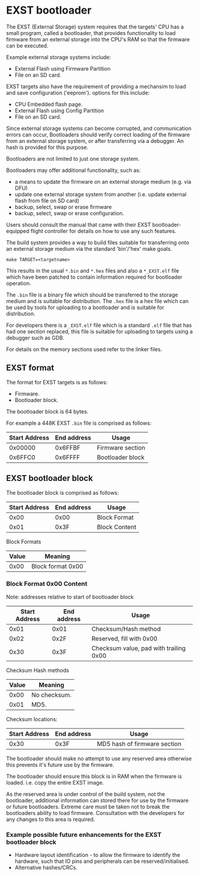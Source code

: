 # EXST bootloader

The EXST (External Storage) system requires that the targets' CPU has a small program, called a bootloader, that provides functionality to load firmware from an external storage into the CPU's RAM so that the firmware can be executed.

Example external storage systems include:
* External Flash using Firmware Partition
* File on an SD card.

EXST targets also have the requirement of providing a mechansim to load and save configuration ('eeprom').  options for this include:

* CPU Embedded flash page.
* External Flash using Config Partition
* File on an SD card.

Since external storage systems can become corrupted, and communication errors can occur, Bootloaders should verify correct loading of the firmware from an external storage system, or after transferring via a debugger.  An hash is provided for this purpose.

Bootloaders are not limited to just one storage system. 

Bootloaders may offer additional functionality, such as:
* a means to update the firmware on an external storage medium (e.g. via DFU)
* update one external storage system from another (i.e. update external flash from file on SD card)
* backup, select, swap or erase firmware
* backup, select, swap or erase configuration.

Users should consult the manual that came with their EXST bootloader-equipped flight controller for details on how to use any such features.

The build system provides a way to build files suitable for transferring onto an external storage medium via the standard 'bin'/'hex' make goals.

```
make TARGET=<targetname>
```

This results in the usual `*.bin` and `*.hex` files and also a `*_EXST.elf` file which have been patched to contain information required for bootloader operation.

The `.bin` file is a binary file which should be transferred to the storage medium and is suitable for distribution.
The `.hex` file is a hex file which can be used by tools for uploading to a bootloader and is suitable for distribution.

For developers there is a `_EXST.elf` file which is a standard `.elf` file that has had one section replaced, this file is suitable for uploading to targets using a debugger such as GDB.

For details on the memory sections used refer to the linker files.

## EXST format

The format for EXST targets is as follows:

* Firmware.
* Bootloader block.

The bootloader block is 64 bytes.

For example a 448K EXST `.bin` file is comprised as follows:

| Start Address | End address | Usage            |
| ------------- | ----------- | ---------------- |
| 0x00000       | 0x6FFBF     | Firmware section |
| 0x6FFC0       | 0x6FFFF     | Bootloader block |


## EXST bootloader block

The bootloader block is comprised as follows:


| Start Address | End address | Usage            |
| ------------- | ----------- | ---------------- |
| 0x00          | 0x00        | Block Format     |
| 0x01          | 0x3F        | Block Content    |

Block Formats

| Value | Meaning           |
| ----- | ----------------- |
| 0x00  | Block format 0x00 |

### Block Format 0x00 Content

Note: addresses relative to start of bootloader block

| Start Address | End address | Usage            |
| ------------- | ----------- | ---------------- |
| 0x01          | 0x01        | Checksum/Hash method |
| 0x02          | 0x2F        | Reserved, fill with 0x00 |
| 0x30          | 0x3F        | Checksum value, pad with trailing 0x00 |

Checksum Hash methods

| Value | Meaning          |
| ----- | ---------------- |
| 0x00  | No checksum.     |
| 0x01  | MD5.             |

Checksum locations:

| Start Address | End address | Usage            |
| ------------- | ----------- | ---------------- |
| 0x30          | 0x3F        | MD5 hash of firmware section |

The bootloader should make no attempt to use any reserved area otherwise this prevents it's future use by the firmware.

The bootloader should ensure this block is in RAM when the firmware is loaded.  i.e. copy the entire EXST image.

As the reserved area is under control of the build system, not the bootloader, additional information can stored there for use by the firmware or future bootloaders.  Extreme care must be taken not to break the bootloaders ability to load firmware.  Consultation with the developers for any changes to this area is required.

### Example possible future enhancements for the EXST bootloader block

* Hardware layout identification - to allow the firmware to identify the hardware, such that IO pins and peripherals can be reserved/initialised.
* Alternative hashes/CRCs.
